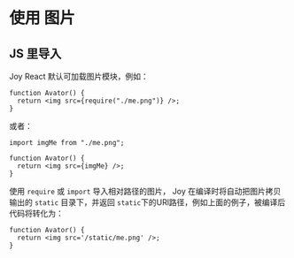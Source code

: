 # 使用 图片

## JS 里导入

Joy React 默认可加载图片模块，例如：

```tsx
function Avator() {
  return <img src={require("./me.png")} />;
}
```

或者：

```tsx
import imgMe from "./me.png";

function Avator() {
  return <img src={imgMe} />;
}
```

使用 `require` 或 `import` 导入相对路径的图片， Joy 在编译时将自动把图片拷贝输出的 `static` 目录下，并返回 `static`下的URl路径，例如上面的例子，被编译后代码将转化为：
```tsx
function Avator() {
  return <img src='/static/me.png' />;
}
```




